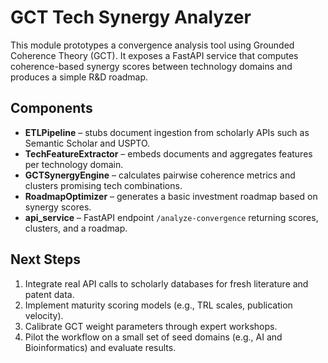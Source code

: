# GCT Tech Synergy Analyzer

This module prototypes a convergence analysis tool using Grounded Coherence Theory (GCT). It exposes a FastAPI service that computes coherence-based synergy scores between technology domains and produces a simple R&D roadmap.

## Components

- **ETLPipeline** – stubs document ingestion from scholarly APIs such as Semantic Scholar and USPTO.
- **TechFeatureExtractor** – embeds documents and aggregates features per technology domain.
- **GCTSynergyEngine** – calculates pairwise coherence metrics and clusters promising tech combinations.
- **RoadmapOptimizer** – generates a basic investment roadmap based on synergy scores.
- **api_service** – FastAPI endpoint `/analyze-convergence` returning scores, clusters, and a roadmap.

## Next Steps

1. Integrate real API calls to scholarly databases for fresh literature and patent data.
2. Implement maturity scoring models (e.g., TRL scales, publication velocity).
3. Calibrate GCT weight parameters through expert workshops.
4. Pilot the workflow on a small set of seed domains (e.g., AI and Bioinformatics) and evaluate results.
